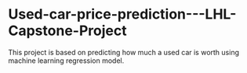 # Used-car-price-prediction---LHL-Capstone-Project
This project is based on predicting how much a used car is worth using machine learning regression model.  
